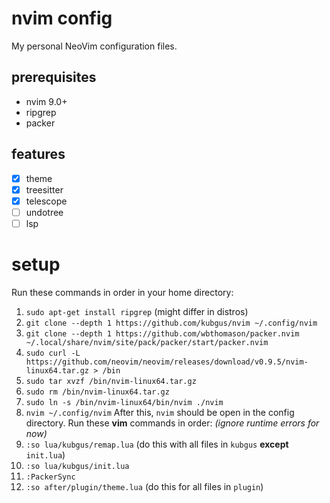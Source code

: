 # nvim config

My personal NeoVim configuration files.

## prerequisites
- nvim 9.0+
- ripgrep
- packer

## features
- [x] theme
- [x] treesitter
- [x] telescope
- [ ] undotree
- [ ] lsp

# setup
Run these commands in order in your home directory:
1. `sudo apt-get install ripgrep` (might differ in distros)
2. `git clone --depth 1 https://github.com/kubgus/nvim ~/.config/nvim`
3. `git clone --depth 1 https://github.com/wbthomason/packer.nvim ~/.local/share/nvim/site/pack/packer/start/packer.nvim`
4. `sudo curl -L https://github.com/neovim/neovim/releases/download/v0.9.5/nvim-linux64.tar.gz > /bin`
5. `sudo tar xvzf /bin/nvim-linux64.tar.gz`
6. `sudo rm /bin/nvim-linux64.tar.gz`
7. `sudo ln -s /bin/nvim-linux64/bin/nvim ./nvim`
8. `nvim ~/.config/nvim`
After this, `nvim` should be open in the config directory. Run these **vim** commands in order: *(ignore runtime errors for now)*
1. `:so lua/kubgus/remap.lua` (do this with all files in `kubgus` **except** `init.lua`)
2. `:so lua/kubgus/init.lua`
3. `:PackerSync`
4. `:so after/plugin/theme.lua` (do this for all files in `plugin`)

